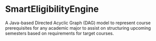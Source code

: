 # SmartEligibilityEngine
A Java-based Directed Acyclic Graph (DAG) model to represent course prerequisites for any academic major to assist on structuring upcoming semesters based on requirements for target courses.
